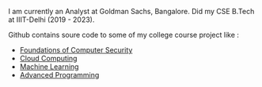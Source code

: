 
I am currently an Analyst at Goldman Sachs, Bangalore. Did my CSE B.Tech at IIIT-Delhi (2019 - 2023). 

Github contains soure code to some of my college course project like :
- [Foundations of Computer Security](https://github.com/kushaljuneja/fcs-course-project)
- [Cloud Computing](https://github.com/kushaljuneja/daku-cloud-project)
- [Machine Learning](https://github.com/kushaljuneja/ml-project-solar-intensity-estimation)
- [Advanced Programming](https://github.com/kushaljuneja/ap-final-project-game)


